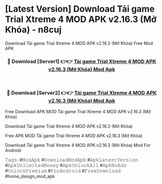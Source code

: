 # [Latest Version] Download Tải game Trial Xtreme 4 MOD APK v2.16.3 (Mở Khóa) - n8cuj

Download Tải game Trial Xtreme 4 MOD APK v2.16.3 (Mở Khóa) Free Mod APK

<div align="center">
<h3>🔴 Download [Server1] 👉👉 <a href="https://apk-comot.site?title=Tải_game_Trial_Xtreme_4_MOD_APK_v2.16.3_(Mở_Khóa)">Tải game Trial Xtreme 4 MOD APK v2.16.3 (Mở Khóa) Mod Apk</a></h3><br>

<h3>🔴 Download [Server2] 👉👉 <a href="https://apk-comot.site?title=Tải_game_Trial_Xtreme_4_MOD_APK_v2.16.3_(Mở_Khóa)">Tải game Trial Xtreme 4 MOD APK v2.16.3 (Mở Khóa) Mod Apk</a></h3>
</div>


Free Download APK MOD Tải game Trial Xtreme 4 MOD APK v2.16.3 (Mở Khóa)

Download Tải game Trial Xtreme 4 MOD APK v2.16.3 (Mở Khóa) 

Free APK MOD Tải game Trial Xtreme 4 MOD APK v2.16.3 (Mở Khóa) 

Download Tải game Trial Xtreme 4 MOD APK v2.16.3 (Mở Khóa) Mod For Android

𝚃𝚊𝚐𝚜: #𝙼𝚘𝚍𝙰𝚙𝚔 #𝙳𝚘𝚠𝚗𝚕𝚘𝚊𝚍𝙼𝚘𝚍𝙰𝚙𝚔 #𝙰𝚙𝚔𝙻𝚊𝚝𝚎𝚜𝚝𝚅𝚎𝚛𝚜𝚒𝚘𝚗 #𝙰𝚙𝚔𝚄𝚗𝚕𝚒𝚖𝚒𝚝𝚎𝚍𝙼𝚘𝚗𝚎𝚢 #𝙰𝚙𝚔𝚄𝚗𝚕𝚘𝚌𝚔𝙰𝚕𝚕 #𝙰𝚙𝚔𝙽𝚘𝙰𝚍𝚜 #𝚄𝚗𝚕𝚘𝚌𝚔𝙿𝚛𝚎𝚖𝚒𝚞𝚖 #𝙵𝚘𝚛𝙰𝚗𝚍𝚛𝚘𝚒𝚍 #𝙵𝚛𝚎𝚎𝙳𝚘𝚠𝚗𝚕𝚘𝚊𝚍 #home_design_mod_apk